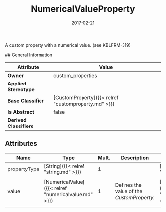 ﻿---
title: NumericalValueProperty
toc: false
type: specs
date: "2017-02-21"
draft: false
specification: VEC
version: 1.1.3
documentType: "Recommendation"
elementType: Class
classes:
  - NumericalValueProperty
menu_name: vec-1.1.3
---
<p>A custom property with a numerical value. (see KBLFRM-319) </p>
## General Information

| Attribute               | Value |
|-------------------------|-------|
| **Owner**               | custom_properties |
| **Applied Stereotype**  |   |
| **Base Classifier**     | [CustomProperty]({{< relref "customproperty.md" >}})<br/>  |
| **Is Abstract**         | false |
| **Derived Classifiers** |   |

## Attributes
|  Name  |  Type  |  Mult.  |  Description  |  Owning Classifier  |
|--------|--------|---------|---------------|--------------|
|propertyType | [String]({{< relref "string.md" >}}) | 1 |  | [CustomProperty]({{< relref "customproperty.md" >}}) |
|value | [NumericalValue]({{< relref "numericalvalue.md" >}}) | 1 | <p> Defines the value of the <i>CustomProperty.</i>      </p> | [NumericalValueProperty]({{< relref "numericalvalueproperty.md" >}}) |

